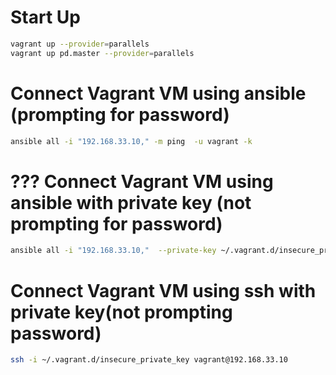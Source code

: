 # Start Up
```bash
vagrant up --provider=parallels
vagrant up pd.master --provider=parallels
```

# Connect Vagrant VM using ansible (prompting for password)
```bash
ansible all -i "192.168.33.10," -m ping  -u vagrant -k
```

# ??? Connect Vagrant VM using ansible with private key (not prompting for password)
```bash
ansible all -i "192.168.33.10,"  --private-key ~/.vagrant.d/insecure_private_key -m ping 
```

# Connect Vagrant VM using ssh with private key(not prompting password)
```bash
ssh -i ~/.vagrant.d/insecure_private_key vagrant@192.168.33.10
```